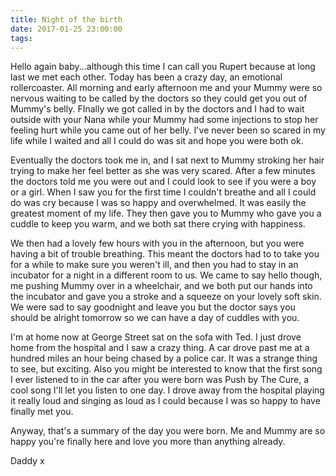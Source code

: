 ```yaml
---
title: Night of the birth
date: 2017-01-25 23:00:00
tags:
---
```


Hello again baby...although this time I can call you Rupert because at long last we met each other. Today has been a crazy day, an emotional rollercoaster. All morning and early afternoon me and your Mummy were so nervous waiting to be called by the doctors so they could get you out of Mummy's belly. FInally we got called in by the doctors and I had to wait outside with your Nana while your Mummy had some injections to stop her feeling hurt while you came out of her belly. I've never been so scared in my life while I waited and all I could do was sit and hope you were both ok.

Eventually the doctors took me in, and I sat next to Mummy stroking her hair trying to make her feel better as she was very scared. After a few minutes the doctors told me you were out and I could look to see if you were a boy or a girl. When I saw you for the first time I couldn't breathe and all I could do was cry because I was so happy and overwhelmed. It was easily the greatest moment of my life. They then gave you to Mummy who gave you a cuddle to keep you warm, and we both sat there crying with happiness.

We then had a lovely few hours with you in the afternoon, but you were having a bit of trouble breathing. This meant the doctors had to to take you for a while to make sure you weren't ill, and then you had to stay in an incubator for a night in a different room to us. We came to say hello though, me pushing Mummy over in a wheelchair, and we both put our hands into the incubator and gave you a stroke and a squeeze on your lovely soft skin. We were sad to say goodnight and leave you but the doctor says you should be alright tomorrow so we can have a day of cuddles with you.

I'm at home now at George Street sat on the sofa with Ted. I just drove home from the hospital and I saw a crazy thing. A car drove past me at a hundred miles an hour being chased by a police car. It was a strange thing to see, but exciting. Also you might be interested to know that the first song I ever listened to in the car after you were born was Push by The Cure, a cool song I'll let you listen to one day. I drove away from the hospital playing it really loud and singing as loud as I could because I was so happy to have finally met you.

Anyway, that's a summary of the day you were born. Me and Mummy are so happy you're finally here and love you more than anything already.

Daddy x